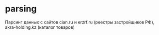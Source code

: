 # parsing
Парсинг данных с сайтов cian.ru и erzrf.ru (реестры застройщиков РФ), akra-holding.kz (каталог товаров)